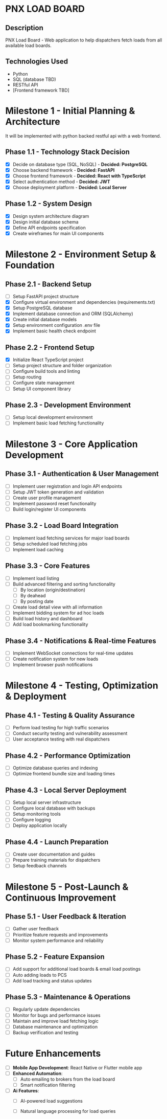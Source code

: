 # PNX LOAD BOARD


## Description
PNX Load Board - Web application to help dispatchers fetch loads from all available load boards.

## Technologies Used
- Python
- SQL (database TBD)
- RESTful API
- [Frontend framework TBD]

# Milestone 1 - Initial Planning & Architecture
It will be implemented with python backed restful api with a web frontend.

## Phase 1.1 - Technology Stack Decision
- [x] Decide on database type (SQL, NoSQL) - **Decided: PostgreSQL**
- [x] Choose backend framework - **Decided: FastAPI**
- [x] Choose frontend framework - **Decided: React with TypeScript**
- [x] Select authentication method - **Decided: JWT**
- [x] Choose deployment platform - **Decided: Local Server**

## Phase 1.2 - System Design
- [x] Design system architecture diagram
- [x] Design initial database schema
- [x] Define API endpoints specification
- [x] Create wireframes for main UI components

# Milestone 2 - Environment Setup & Foundation

## Phase 2.1 - Backend Setup
- [ ] Setup FastAPI project structure
- [x] Configure virtual environment and dependencies (requirements.txt)
- [x] Setup PostgreSQL database
- [x] Implement database connection and ORM (SQLAlchemy)
- [x] Create initial database models
- [x] Setup environment configuration .env file
- [x] Implement basic health check endpoint

## Phase 2.2 - Frontend Setup
- [x] Initialize React TypeScript project
- [ ] Setup project structure and folder organization
- [ ] Configure build tools and linting
- [ ] Setup routing
- [ ] Configure state management
- [ ] Setup UI component library

## Phase 2.3 - Development Environment
- [ ] Setup local development environment
- [ ] Implement basic load fetching functionality

# Milestone 3 - Core Application Development

## Phase 3.1 - Authentication & User Management
- [ ] Implement user registration and login API endpoints
- [ ] Setup JWT token generation and validation
- [ ] Create user profile management
- [ ] Implement password reset functionality
- [ ] Build login/register UI components

## Phase 3.2 - Load Board Integration
- [ ] Implement load fetching services for major load boards
- [ ] Setup scheduled load fetching jobs
- [ ] Implement load caching

## Phase 3.3 - Core Features
- [ ] Implement load listing
- [ ] Build advanced filtering and sorting functionality
  - [ ] By location (origin/destination)
  - [ ] By deahead
  - [ ] By posting date
- [ ] Create load detail view with all information
- [ ] Implement bidding system for ad hoc loads
- [ ] Build load history and dashboard
- [ ] Add load bookmarking functionality

## Phase 3.4 - Notifications & Real-time Features
- [ ] Implement WebSocket connections for real-time updates
- [ ] Create notification system for new loads
- [ ] Implement browser push notifications

# Milestone 4 - Testing, Optimization & Deployment

## Phase 4.1 - Testing & Quality Assurance
- [ ] Perform load testing for high traffic scenarios
- [ ] Conduct security testing and vulnerability assessment
- [ ] User acceptance testing with real dispatchers

## Phase 4.2 - Performance Optimization
- [ ] Optimize database queries and indexing
- [ ] Optimize frontend bundle size and loading times

## Phase 4.3 - Local Server Deployment
- [ ] Setup local server infrastructure
- [ ] Configure local database with backups
- [ ] Setup monitoring tools
- [ ] Configure logging
- [ ] Deploy application locally

## Phase 4.4 - Launch Preparation
- [ ] Create user documentation and guides
- [ ] Prepare training materials for dispatchers
- [ ] Setup feedback channels

# Milestone 5 - Post-Launch & Continuous Improvement

## Phase 5.1 - User Feedback & Iteration
- [ ] Gather user feedback
- [ ] Prioritize feature requests and improvements
- [ ] Monitor system performance and reliability

## Phase 5.2 - Feature Expansion
- [ ] Add support for additional load boards & email load postings
- [ ] Auto adding loads to PCS
- [ ] Add load tracking and status updates

## Phase 5.3 - Maintenance & Operations
- [ ] Regularly update dependencies
- [ ] Monitor for bugs and performance issues
- [ ] Maintain and improve load fetching logic
- [ ] Database maintenance and optimization
- [ ] Backup verification and testing

# Future Enhancements
- [ ] **Mobile App Development**: React Native or Flutter mobile app
- [ ] **Enhanced Automation**:
  - [ ] Auto emailing to brokers from the load board
  - [ ] Smart notification filtering
- [ ] **Ai Features**:
  - [ ] AI-powered load suggestions
  - [ ] Natural language processing for load queries

